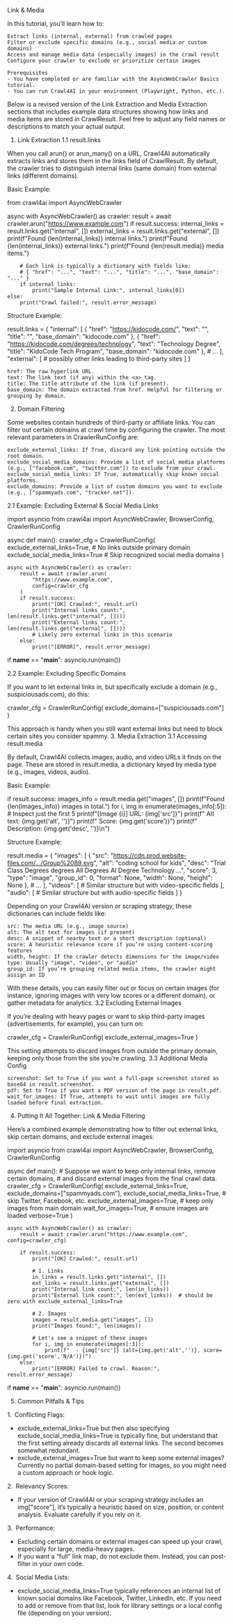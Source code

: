 Link & Media

In this tutorial, you’ll learn how to:

    Extract links (internal, external) from crawled pages
    Filter or exclude specific domains (e.g., social media or custom domains)
    Access and manage media data (especially images) in the crawl result
    Configure your crawler to exclude or prioritize certain images

    Prerequisites
    - You have completed or are familiar with the AsyncWebCrawler Basics tutorial.
    - You can run Crawl4AI in your environment (Playwright, Python, etc.).

Below is a revised version of the Link Extraction and Media Extraction sections that includes example data structures showing how links and media items are stored in CrawlResult. Feel free to adjust any field names or descriptions to match your actual output.
1. Link Extraction
1.1 result.links

When you call arun() or arun_many() on a URL, Crawl4AI automatically extracts links and stores them in the links field of CrawlResult. By default, the crawler tries to distinguish internal links (same domain) from external links (different domains).

Basic Example:

from crawl4ai import AsyncWebCrawler

async with AsyncWebCrawler() as crawler:
    result = await crawler.arun("https://www.example.com")
    if result.success:
        internal_links = result.links.get("internal", [])
        external_links = result.links.get("external", [])
        print(f"Found {len(internal_links)} internal links.")
        print(f"Found {len(internal_links)} external links.")
        print(f"Found {len(result.media)} media items.")

        # Each link is typically a dictionary with fields like:
        # { "href": "...", "text": "...", "title": "...", "base_domain": "..." }
        if internal_links:
            print("Sample Internal Link:", internal_links[0])
    else:
        print("Crawl failed:", result.error_message)

Structure Example:

result.links = {
  "internal": [
    {
      "href": "https://kidocode.com/",
      "text": "",
      "title": "",
      "base_domain": "kidocode.com"
    },
    {
      "href": "https://kidocode.com/degrees/technology",
      "text": "Technology Degree",
      "title": "KidoCode Tech Program",
      "base_domain": "kidocode.com"
    },
    # ...
  ],
  "external": [
    # possibly other links leading to third-party sites
  ]
}

    href: The raw hyperlink URL.
    text: The link text (if any) within the <a> tag.
    title: The title attribute of the link (if present).
    base_domain: The domain extracted from href. Helpful for filtering or grouping by domain.

2. Domain Filtering

Some websites contain hundreds of third-party or affiliate links. You can filter out certain domains at crawl time by configuring the crawler. The most relevant parameters in CrawlerRunConfig are:

    exclude_external_links: If True, discard any link pointing outside the root domain.
    exclude_social_media_domains: Provide a list of social media platforms (e.g., ["facebook.com", "twitter.com"]) to exclude from your crawl.
    exclude_social_media_links: If True, automatically skip known social platforms.
    exclude_domains: Provide a list of custom domains you want to exclude (e.g., ["spammyads.com", "tracker.net"]).

2.1 Example: Excluding External & Social Media Links

import asyncio
from crawl4ai import AsyncWebCrawler, BrowserConfig, CrawlerRunConfig

async def main():
    crawler_cfg = CrawlerRunConfig(
        exclude_external_links=True,          # No links outside primary domain
        exclude_social_media_links=True       # Skip recognized social media domains
    )

    async with AsyncWebCrawler() as crawler:
        result = await crawler.arun(
            "https://www.example.com",
            config=crawler_cfg
        )
        if result.success:
            print("[OK] Crawled:", result.url)
            print("Internal links count:", len(result.links.get("internal", [])))
            print("External links count:", len(result.links.get("external", [])))  
            # Likely zero external links in this scenario
        else:
            print("[ERROR]", result.error_message)

if __name__ == "__main__":
    asyncio.run(main())

2.2 Example: Excluding Specific Domains

If you want to let external links in, but specifically exclude a domain (e.g., suspiciousads.com), do this:

crawler_cfg = CrawlerRunConfig(
    exclude_domains=["suspiciousads.com"]
)

This approach is handy when you still want external links but need to block certain sites you consider spammy.
3. Media Extraction
3.1 Accessing result.media

By default, Crawl4AI collects images, audio, and video URLs it finds on the page. These are stored in result.media, a dictionary keyed by media type (e.g., images, videos, audio).

Basic Example:

if result.success:
    images_info = result.media.get("images", [])
    print(f"Found {len(images_info)} images in total.")
    for i, img in enumerate(images_info[:5]):  # Inspect just the first 5
        print(f"[Image {i}] URL: {img['src']}")
        print(f"           Alt text: {img.get('alt', '')}")
        print(f"           Score: {img.get('score')}")
        print(f"           Description: {img.get('desc', '')}\n")

Structure Example:

result.media = {
  "images": [
    {
      "src": "https://cdn.prod.website-files.com/.../Group%2089.svg",
      "alt": "coding school for kids",
      "desc": "Trial Class Degrees degrees All Degrees AI Degree Technology ...",
      "score": 3,
      "type": "image",
      "group_id": 0,
      "format": None,
      "width": None,
      "height": None
    },
    # ...
  ],
  "videos": [
    # Similar structure but with video-specific fields
  ],
  "audio": [
    # Similar structure but with audio-specific fields
  ]
}

Depending on your Crawl4AI version or scraping strategy, these dictionaries can include fields like:

    src: The media URL (e.g., image source)
    alt: The alt text for images (if present)
    desc: A snippet of nearby text or a short description (optional)
    score: A heuristic relevance score if you’re using content-scoring features
    width, height: If the crawler detects dimensions for the image/video
    type: Usually "image", "video", or "audio"
    group_id: If you’re grouping related media items, the crawler might assign an ID

With these details, you can easily filter out or focus on certain images (for instance, ignoring images with very low scores or a different domain), or gather metadata for analytics.
3.2 Excluding External Images

If you’re dealing with heavy pages or want to skip third-party images (advertisements, for example), you can turn on:

crawler_cfg = CrawlerRunConfig(
    exclude_external_images=True
)

This setting attempts to discard images from outside the primary domain, keeping only those from the site you’re crawling.
3.3 Additional Media Config

    screenshot: Set to True if you want a full-page screenshot stored as base64 in result.screenshot.
    pdf: Set to True if you want a PDF version of the page in result.pdf.
    wait_for_images: If True, attempts to wait until images are fully loaded before final extraction.

4. Putting It All Together: Link & Media Filtering

Here’s a combined example demonstrating how to filter out external links, skip certain domains, and exclude external images:

import asyncio
from crawl4ai import AsyncWebCrawler, BrowserConfig, CrawlerRunConfig

async def main():
    # Suppose we want to keep only internal links, remove certain domains, 
    # and discard external images from the final crawl data.
    crawler_cfg = CrawlerRunConfig(
        exclude_external_links=True,
        exclude_domains=["spammyads.com"],
        exclude_social_media_links=True,   # skip Twitter, Facebook, etc.
        exclude_external_images=True,      # keep only images from main domain
        wait_for_images=True,             # ensure images are loaded
        verbose=True
    )

    async with AsyncWebCrawler() as crawler:
        result = await crawler.arun("https://www.example.com", config=crawler_cfg)

        if result.success:
            print("[OK] Crawled:", result.url)

            # 1. Links
            in_links = result.links.get("internal", [])
            ext_links = result.links.get("external", [])
            print("Internal link count:", len(in_links))
            print("External link count:", len(ext_links))  # should be zero with exclude_external_links=True

            # 2. Images
            images = result.media.get("images", [])
            print("Images found:", len(images))

            # Let's see a snippet of these images
            for i, img in enumerate(images[:3]):
                print(f"  - {img['src']} (alt={img.get('alt','')}, score={img.get('score','N/A')})")
        else:
            print("[ERROR] Failed to crawl. Reason:", result.error_message)

if __name__ == "__main__":
    asyncio.run(main())

5. Common Pitfalls & Tips

1. Conflicting Flags:
- exclude_external_links=True but then also specifying exclude_social_media_links=True is typically fine, but understand that the first setting already discards all external links. The second becomes somewhat redundant.
- exclude_external_images=True but want to keep some external images? Currently no partial domain-based setting for images, so you might need a custom approach or hook logic.

2. Relevancy Scores:
- If your version of Crawl4AI or your scraping strategy includes an img["score"], it’s typically a heuristic based on size, position, or content analysis. Evaluate carefully if you rely on it.

3. Performance:
- Excluding certain domains or external images can speed up your crawl, especially for large, media-heavy pages.
- If you want a “full” link map, do not exclude them. Instead, you can post-filter in your own code.

4. Social Media Lists:
- exclude_social_media_links=True typically references an internal list of known social domains like Facebook, Twitter, LinkedIn, etc. If you need to add or remove from that list, look for library settings or a local config file (depending on your version).